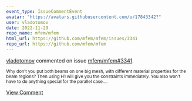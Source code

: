 ```yaml
---
event_type: IssueCommentEvent
avatar: "https://avatars.githubusercontent.com/u/17843342?"
user: vladotomov
date: 2022-11-29
repo_name: mfem/mfem
html_url: https://github.com/mfem/mfem/issues/3341
repo_url: https://github.com/mfem/mfem
---
```


<a href='https://github.com/vladotomov' target='_blank'>vladotomov</a> commented on issue <a href='https://github.com/mfem/mfem/issues/3341' target='_blank'>mfem/mfem#3341</a>.

<small>Why don't you put both beams on one big mesh, with different material properties for the beam regions? Then using H1 will give you the constraints immediately. You also won't have to do anything special for the parallel case....</small>

<a href='https://github.com/mfem/mfem/issues/3341' target='_blank'>View Comment</a>
